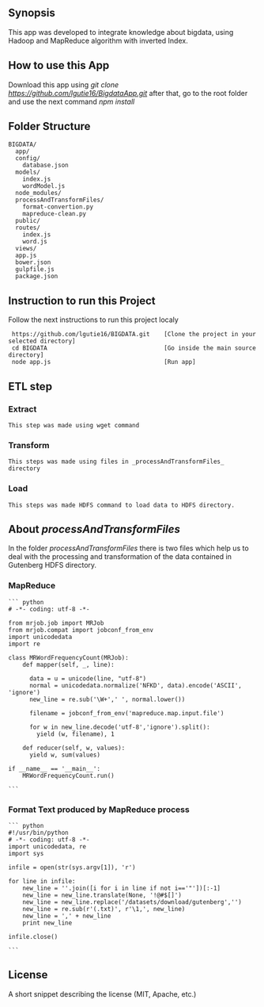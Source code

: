 ## Synopsis

This app was developed to integrate knowledge about bigdata, using Hadoop and MapReduce algorithm with inverted Index.

## How to use this App
Download this app using _git clone https://github.com/lgutie16/BigdataApp.git_ after that, go to the root folder and use the next command _npm install_


## Folder Structure

```
BIGDATA/
  app/
  config/
  	database.json
  models/
  	index.js
  	wordModel.js
  node_modules/
  processAndTransformFiles/
  	format-convertion.py
  	mapreduce-clean.py
  public/
  routes/  	
  	index.js
  	word.js
  views/  
  app.js
  bower.json
  gulpfile.js  
  package.json
```


## Instruction to run this Project
Follow the next instructions to run this project localy

``` 
 https://github.com/lgutie16/BIGDATA.git 	[Clone the project in your selected directory]
 cd BIGDATA                                 [Go inside the main source directory]
 node app.js                                [Run app]

``` 

## ETL step
### Extract
	This step was made using wget command
### Transform
	This steps was made using files in _processAndTransformFiles_ directory

### Load
	This steps was made HDFS command to load data to HDFS directory.


## About _processAndTransformFiles_ 
In the folder _processAndTransformFiles_ there is two files which help us to deal with the processing and transformation of the data contained in Gutenberg HDFS directory.
### MapReduce
	``` python
	# -*- coding: utf-8 -*-

	from mrjob.job import MRJob
	from mrjob.compat import jobconf_from_env
	import unicodedata
	import re

	class MRWordFrequencyCount(MRJob):
	    def mapper(self, _, line):

	      data = u = unicode(line, "utf-8")
	      normal = unicodedata.normalize('NFKD', data).encode('ASCII', 'ignore')
	      new_line = re.sub('\W+',' ', normal.lower())

	      filename = jobconf_from_env('mapreduce.map.input.file')
	    
	      for w in new_line.decode('utf-8','ignore').split():
	        yield (w, filename), 1

	    def reducer(self, w, values):
	      yield w, sum(values)

	if __name__ == '__main__':
	    MRWordFrequencyCount.run()

	``` 

### Format Text produced by MapReduce process
	``` python
	#!/usr/bin/python
	# -*- coding: utf-8 -*-
	import unicodedata, re
	import sys

	infile = open(str(sys.argv[1]), 'r')

	for line in infile:
		new_line = ''.join([i for i in line if not i=='"'])[:-1]
		new_line = new_line.translate(None, '!@#$[]')
		new_line = new_line.replace('/datasets/download/gutenberg','')
		new_line = re.sub(r'(.txt)', r'\1,', new_line)
		new_line = ',' + new_line
		print new_line

	infile.close()

	``` 

## License

A short snippet describing the license (MIT, Apache, etc.)

